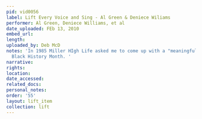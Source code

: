 ```yaml
---
pid: vid0056
label: Lift Every Voice and Sing - Al Green & Deniece Wiliams
performer: Al Green, Deniece Williams, et al
date_uploaded: FEb 13, 2010
embed_url: 
length: 
uploaded_by: Deb McD
notes: 'In 1985 Miller HIgh Life asked me to come up with a "meaningful" project for
  Black History Month. '
narrative: 
rights: 
location: 
date_accessed: 
related_docs: 
personal_notes: 
order: '55'
layout: lift_item
collection: lift
---
```

